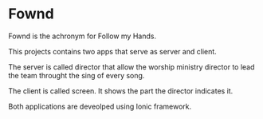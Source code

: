Fownd
===

Fownd is the achronym for Follow my Hands.

This projects contains two apps that serve as server and client. 

The server is called director that allow the worship ministry director to lead the team throught the sing of every song.

The client is called screen. It shows the part the director indicates it.

Both applications are deveolped using Ionic framework.
